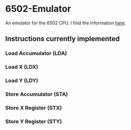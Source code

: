 # 6502-Emulator
An emulator for the 6502 CPU. I find the information [here](https://www.callapple.org/obelisk-6502-reference/).

## Instructions currently implemented
### Load Accumulator (LDA)
### Load X (LDX)
### Load Y (LDY)
### Store Accumulator (STA)
### Store X Register (STX)
### Store Y Register (STY)
